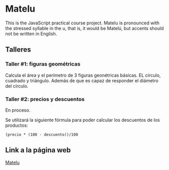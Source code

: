 # Matelu
This is the JavaScript practical course project. Matelu is pronounced with the stressed syllable in the u, that is, it would be Matelú, but accents should not be written in English.

## Talleres

### Taller #1: figuras geométricas

Calcula el área y el perímetro de 3 figuras geonétricas básicas. EL círculo, cuadrado y triángulo. Además de que es capaz de responder el diámetro del círculo.

### Taller #2: precios y descuentos
En proceso.

Se utilizará la siguiente fórmula para poder calcular los descuentos de los productos:

``
(precio * (100 - descuento))/100
``

## Link a la página web
 [Matelu](https://camilu-png.github.io/matelu/)